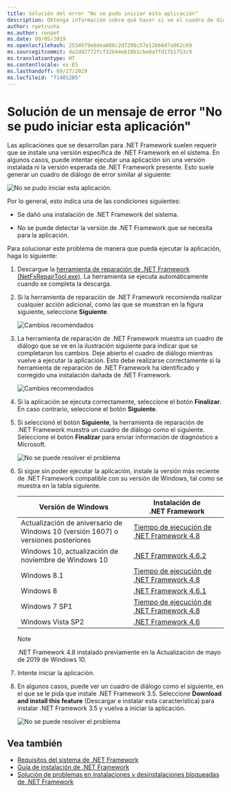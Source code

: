 ```yaml
---
title: Solución del error "No se pudo iniciar esta aplicación"
description: Obtenga información sobre qué hacer si ve el cuadro de diálogo "No se pudo iniciar esta aplicación".
author: rpetrusha
ms.author: ronpet
ms.date: 09/05/2019
ms.openlocfilehash: 2534979e8dea886c2d7298c57e12b66d7a962c69
ms.sourcegitcommit: da2dd2772fcf32b44eb18b1cbe8affd17b1753c9
ms.translationtype: HT
ms.contentlocale: es-ES
ms.lasthandoff: 09/27/2019
ms.locfileid: "71401285"
---
```

# <a name="troubleshooting-a-this-application-could-not-be-started-error-message"></a>Solución de un mensaje de error "No se pudo iniciar esta aplicación"

Las aplicaciones que se desarrollan para .NET Framework suelen requerir que se instale una versión específica de .NET Framework en el sistema. En algunos casos, puede intentar ejecutar una aplicación sin una versión instalada ni la versión esperada de .NET Framework presente. Esto suele generar un cuadro de diálogo de error similar al siguiente:

![No se pudo iniciar esta aplicación.](media/application-not-started/app-could-not-be-started.png)

Por lo general, esto indica una de las condiciones siguientes:

- Se dañó una instalación de .NET Framework del sistema.

- No se puede detectar la versión de .NET Framework que se necesita para la aplicación.

Para solucionar este problema de manera que pueda ejecutar la aplicación, haga lo siguiente:

1. Descargue la [herramienta de reparación de .NET Framework (NetFxRepairTool.exe)](https://www.microsoft.com/download/details.aspx?id=30135). La herramienta se ejecuta automáticamente cuando se completa la descarga.

1. Si la herramienta de reparación de .NET Framework recomienda realizar cualquier acción adicional, como las que se muestran en la figura siguiente, seleccione **Siguiente**.

   ![Cambios recomendados](media/application-not-started/repair-tool-recommended-changes.png)

1. La herramienta de reparación de .NET Framework muestra un cuadro de diálogo que se ve en la ilustración siguiente para indicar que se completaron los cambios. Deje abierto el cuadro de diálogo mientras vuelve a ejecutar la aplicación. Esto debe realizarse correctamente si la herramienta de reparación de .NET Framework ha identificado y corregido una instalación dañada de .NET Framework.

   ![Cambios recomendados](media/application-not-started/repair-tool-changes-complete.png)

1. Si la aplicación se ejecuta correctamente, seleccione el botón **Finalizar**. En caso contrario, seleccione el botón **Siguiente**.

1. Si seleccionó el botón **Siguiente**, la herramienta de reparación de .NET Framework muestra un cuadro de diálogo como el siguiente. Seleccione el botón **Finalizar** para enviar información de diagnóstico a Microsoft.

   ![No se puede resolver el problema](media/application-not-started/repair-tool-no-resolution.png)

1. Si sigue sin poder ejecutar la aplicación, instale la versión más reciente de .NET Framework compatible con su versión de Windows, tal como se muestra en la tabla siguiente.

   |Versión de Windows|Instalación de .NET Framework|
   |---|---|
   |Actualización de aniversario de Windows 10 (versión 1607) o versiones posteriores|[Tiempo de ejecución de .NET Framework 4.8](https://dotnet.microsoft.com/download/dotnet-framework/net48)|
   |Windows 10, actualización de noviembre de Windows 10|[.NET Framework 4.6.2](https://www.microsoft.com/download/details.aspx?id=53345)|
   |Windows 8.1|[Tiempo de ejecución de .NET Framework 4.8](https://dotnet.microsoft.com/download/dotnet-framework/net48)|
   |Windows 8|[.NET Framework 4.6.1](https://www.microsoft.com/download/details.aspx?id=49981)|
   |Windows 7 SP1|[Tiempo de ejecución de .NET Framework 4.8](https://dotnet.microsoft.com/download/dotnet-framework/net48)|
   |Windows Vista SP2|[.NET Framework 4.6](https://www.microsoft.com/download/details.aspx?id=48130)|

   > [!NOTE]
   >  .NET Framework 4.8 instalado previamente en la Actualización de mayo de 2019 de Windows 10.

1. Intente iniciar la aplicación.

1. En algunos casos, puede ver un cuadro de diálogo como el siguiente, en el que se le pida que instale .NET Framework 3.5. Seleccione **Download and install this feature** (Descargar e instalar esta característica) para instalar .NET Framework 3.5 y vuelva a iniciar la aplicación.

   ![No se puede resolver el problema](media/application-not-started/install-3-5.png)

## <a name="see-also"></a>Vea también

- [Requisitos del sistema de .NET Framework](../get-started/system-requirements.md)
- [Guía de instalación de .NET Framework](index.md)
- [Solución de problemas en instalaciones y desinstalaciones bloqueadas de .NET Framework](troubleshoot-blocked-installations-and-uninstallations.md)
